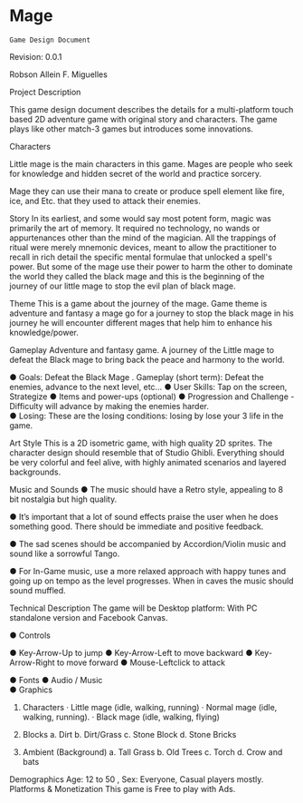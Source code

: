 # Mage
   	Game Design Document

               	 
Revision: 0.0.1 
 
Robson Allein F. Miguelles

 
Project Description
 
This game design document describes the details for a multi-platform touch based 2D adventure game with original story and characters. The game plays like other match-3 games but introduces some innovations.
 
Characters
 
Little mage is the main characters in this game. Mages are people who seek for knowledge and hidden secret of the world and practice sorcery.
 
Mage they can use their mana to create or produce spell element like fire, ice, and Etc. that they used to attack their enemies.
 
Story
In its earliest, and some would say most potent form, magic was primarily the art of memory. It required no technology, no wands or appurtenances other than the mind of the magician. All the trappings of ritual were merely mnemonic devices, meant to allow the practitioner to recall in rich detail the specific mental formulae that unlocked a spell's power. But some of the mage use their power to harm the other to dominate the world they called the black mage and this is the beginning of the journey of our little mage to stop the evil plan of black mage.
 
Theme
This is a game about the journey of the mage. Game theme is adventure and fantasy a mage go for a journey to stop the black mage in his journey he will encounter different mages that help him to enhance his knowledge/power.
 
Gameplay
Adventure and fantasy game. A journey of the Little mage to defeat the Black mage to bring back the peace and harmony to the world.
 
●     Goals: Defeat the Black Mage . Gameplay (short term): Defeat the enemies, advance to the next level, etc...
●     User Skills: Tap on the screen, Strategize
●     Items and power-ups (optional)
●     Progression and Challenge - Difficulty will advance by making the enemies harder.    	
●     Losing: These are the losing conditions: losing by lose your 3 life in the game.
 
Art Style
This is a 2D isometric game, with high quality 2D sprites. The character design should resemble that of Studio Ghibli. Everything should be very colorful and feel alive, with highly animated scenarios and layered backgrounds.
 
Music and Sounds
●     The music should have a Retro style, appealing to 8 bit nostalgia but high quality.
                                                                                	
●     It’s important that a lot of sound effects praise the user when he does something good. There should be immediate and positive feedback.
                                                                                	
                                                                                	
●     The sad scenes should be accompanied by Accordion/Violin music and sound like a sorrowful Tango.
                                                                                	
●     For In-Game music, use a more relaxed approach with happy tunes and going up on tempo as the level progresses. When in caves the music should sound muffled.

Technical Description
The game will be Desktop platform: With PC standalone version and Facebook Canvas.
 
●     Controls
 
●     Key-Arrow-Up to jump
●     Key-Arrow-Left to move backward
●     Key-Arrow-Right to move forward
●     Mouse-Leftclick to attack
 
●     Fonts
●     Audio / Music  
●     Graphics
1.	Characters
·         Little mage (idle, walking, running)
·         Normal mage (idle, walking, running).
·         Black mage (idle, walking, flying)
 
2.	Blocks
a.	Dirt
b.	Dirt/Grass
c. 	Stone Block
d.	Stone Bricks
 
3.	Ambient (Background)
a.	Tall Grass
b.	Old Trees
c. 	Torch
d.	Crow and bats
 
Demographics
Age: 12 to 50 , Sex: Everyone, Casual players mostly.
Platforms & Monetization
This game is Free to play with Ads.

